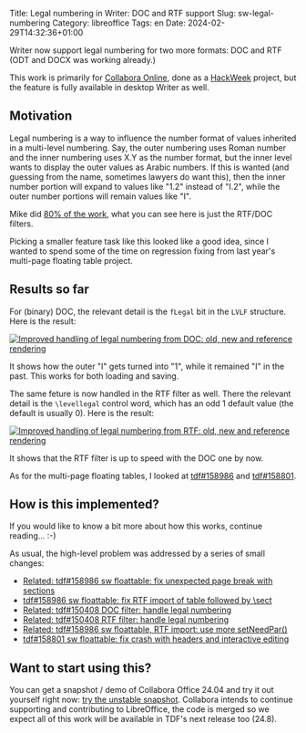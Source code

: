 Title: Legal numbering in Writer: DOC and RTF support
Slug: sw-legal-numbering
Category: libreoffice
Tags: en
Date: 2024-02-29T14:32:36+01:00

Writer now support legal numbering for two more formats: DOC and RTF (ODT and DOCX was working
already.)

This work is primarily for [Collabora Online](https://www.collaboraoffice.com/), done as a
[HackWeek]({filename}/2022/sw-content-controls3.md) project, but the feature is fully available in
desktop Writer as well.

## Motivation

Legal numbering is a way to influence the number format of values inherited in a multi-level
numbering. Say, the outer numbering uses Roman number and the inner numbering uses X.Y as the number
format, but the inner level wants to display the outer values as Arabic numbers. If this is wanted
(and guessing from the name, sometimes lawyers do want this), then the inner number portion will
expand to values like "1.2" instead of "I.2", while the outer number portions will remain values
like "I".

Mike did [80% of the work](https://bugs.documentfoundation.org/show_bug.cgi?id=150408), what you can
see here is just the RTF/DOC filters.

Picking a smaller feature task like this looked like a good idea, since I wanted to spend some of
the time on regression fixing from last year's multi-page floating table project.

## Results so far

For (binary) DOC, the relevant detail is the `fLegal` bit in the `LVLF` structure. Here is the
result:

[![Improved handling of legal numbering from DOC: old, new and reference rendering](https://share.vmiklos.hu/blog/sw-legal-numbering/2024-02-29-writer-legal-numbering-doc.png)](https://share.vmiklos.hu/blog/sw-legal-numbering/2024-02-29-writer-legal-numbering-doc.png)

It shows how the outer "I" gets turned into "1", while it remained "I" in the past. This works for
both loading and saving.

The same feture is now handled in the RTF filter as well. There the relevant detail is the
`\levellegal` control word, which has an odd 1 default value (the default is usually 0). Here is the
result:

[![Improved handling of legal numbering from RTF: old, new and reference rendering](https://share.vmiklos.hu/blog/sw-legal-numbering/2024-02-29-writer-legal-numbering-rtf.png)](https://share.vmiklos.hu/blog/sw-legal-numbering/2024-02-29-writer-legal-numbering-rtf.png)

It shows that the RTF filter is up to speed with the DOC one by now.

As for the multi-page floating tables, I looked at
[tdf#158986](https://bugs.documentfoundation.org/show_bug.cgi?id=158986) and
[tdf#158801](https://bugs.documentfoundation.org/show_bug.cgi?id=158801).

## How is this implemented?

If you would like to know a bit more about how this works, continue reading... :-)

As usual, the high-level problem was addressed by a series of small changes:

- [Related: tdf#158986 sw floattable: fix unexpected page break with sections](https://git.libreoffice.org/core/commit/397d72e582c725d162c7e0b819dc6c0bb62e42b0)
- [tdf#158986 sw floattable: fix RTF import of table followed by \sect](https://git.libreoffice.org/core/commit/b7c4c4d45f44a26283678f3dc32982b3a728c614)
- [Related: tdf#150408 DOC filter: handle legal numbering](https://git.libreoffice.org/core/commit/a73b3994fb6a2cc10b2d65cbaad201762610cecc)
- [Related: tdf#150408 RTF filter: handle legal numbering](https://git.libreoffice.org/core/commit/e8487bedb20a429565b4a0e4bd2d6806cc603b7f)
- [Related: tdf#158986 sw floattable, RTF import: use more setNeedPar()](https://git.libreoffice.org/core/commit/c98ff922831f56253af2a050b8e07cfc89b7a387)
- [tdf#158801 sw floattable: fix crash with headers and interactive editing](https://git.libreoffice.org/core/commit/186de7178c6065e1de13fd216b46ac9b716e44c5)

## Want to start using this?

You can get a snapshot / demo of Collabora Office 24.04 and try it out yourself right now: [try the
unstable snapshot](https://www.collaboraoffice.com/collabora-office-latest-snapshot/).  Collabora
intends to continue supporting and contributing to LibreOffice, the code is merged so we expect all
of this work will be available in TDF's next release too (24.8).
